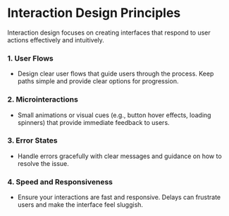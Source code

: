# Interaction Design Principles

Interaction design focuses on creating interfaces that respond to user actions effectively and intuitively.

### 1. **User Flows**
   - Design clear user flows that guide users through the process. Keep paths simple and provide clear options for progression.

### 2. **Microinteractions**
   - Small animations or visual cues (e.g., button hover effects, loading spinners) that provide immediate feedback to users.

### 3. **Error States**
   - Handle errors gracefully with clear messages and guidance on how to resolve the issue.

### 4. **Speed and Responsiveness**
   - Ensure your interactions are fast and responsive. Delays can frustrate users and make the interface feel sluggish.
